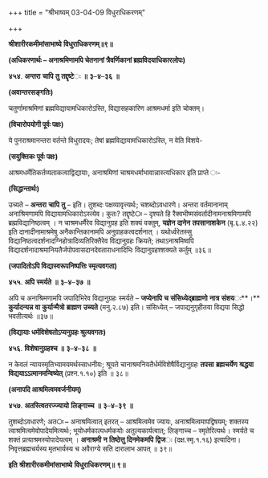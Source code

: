 +++
title = "श्रीभाष्यम् 03-04-09 विधुराधिकरणम्"

+++
<div claऽऽ="elementor-widget-container">

**श्रीशारीरकमीमांसाभाष्ये** **विधुराधिकरणम्॥९॥**

**(अधिकरणार्थः – अनाश्रमिणामपि चेतनानां त्रैवर्णिकानां ब्रह्मविदयाधिकारलोपः)**

**४५४**. **अन्तरा** **चापि** **तु** **तद्दृष्टे**ः **॥** **३**–**४**–**३६** **॥**

**(अवान्तरसङ्गतिः)**

चतुर्णामाश्रमिणां ब्रह्मविद्यायामधिकारोऽस्ति, विद्यासहकारिण आश्रमधर्मा इति चोक्तम्।

**(विचारोपयोगी पूर्वः पक्षः)**

ये पुनराश्रमानन्तरा वर्तन्ते विधुरादयः; तेषां ब्रह्मविद्यायामधिकारोऽस्ति, न वेति विशये-

**(सयुक्तिकः पूर्वः पक्षः)**

आश्रमधर्मेतिकर्तव्यताकत्वाद्विद्यायाः, अनाश्रमिणां चाश्रमधर्माभावान्नास्त्यधिकार इति प्राप्ते ः-

**(सिद्धान्तार्थः)**

उच्यते – **अन्तरा** **चापि** **तु** – इति। तुशब्दः पक्षव्यावृत्त्यर्थः; चशब्दोऽवधारणे। अन्तरा वर्तमानानाम् अनाश्रिमणामपि विद्यायामधिकारोऽस्त्येव। कुतः? तद्दृष्टे**ः** – दृश्यते हि रैक्वभीष्मसंवर्तादीनामनाश्रमिणामपि ब्रह्मविद्यानिष्ठत्वम् । न चाश्रमधर्मैरेव विद्यानुग्रह इति शक्यं वक्तुम्, **यज्ञेन** **दानेन** **तपसानाशकेन** (बृ.६.४.२२) इति दानादीनामाश्रमेषु अनैकान्तिकानामपि अनुग्राहकत्वदर्शनात् । यथोर्ध्वरेतस्सु विद्यानिष्ठत्वदर्शनादग्निहोत्रादिव्यतिरिक्तैरेव विद्यानुग्रहः क्रियते; तथाऽनाश्रमिष्वपि विद्यादर्शनादाश्रमानियतैर्जपोपवासदानदेवताराधनादिभिः विद्यानुग्रहश्शक्यते कर्तुम् ॥३६॥

**(जपादितोऽपि विद्यास्वरूपनिष्पत्तिः स्मृत्यवगता)**

**४५५**. **अपि** **स्मर्यते** **॥** **३**–**४**–**३७** **॥**

अपि च अनाश्रिमणामपि जपादिभिरेव विद्यानुग्रहः स्मर्यते – **जप्येनापि** **च** **संसिध्येद्ब्राह्मणो** **नात्र** **संशय**ः**।** **कुर्यादन्यन्न** **वा** **कुर्यान्मैत्रो** **ब्राह्मण** **उच्यते** (मनु.२.८७) इति। संसिध्येत् – जपाद्यनुगृहीतया विद्यया सिद्धो भवतीत्यर्थः ॥३७॥

**(विद्यायाः धर्मविशेषतोऽप्यनुग्रहः श्रुत्यवगतः)**

**४५६**. **विशेषानुग्रहश्च** **॥** **३**–**४**–**३८** **॥**

न केवलं न्यायस्मृतिभ्यामयमर्थस्साधनीयः; श्रूयते चानाश्रमनियतैर्धर्मविशेषैर्विद्यानुग्रहः **तपसा** **ब्रह्मचर्येण** **श्रद्धया** **विद्ययाऽऽत्मानमन्विष्येत्** (प्रश्न.१.१०) इति ॥ ३८॥

**(अनापदि आश्रमित्वमवर्जनीयम्)**

**४५७**. **अतस्त्वितरज्ज्यायो** **लिङ्गाच्च** **॥** **३**–**४**–**३९** **॥**

तुशब्दोऽवधारणे; अत**ः –** अनाश्रमित्वात् इतरत् – आश्रमित्वमेव ज्यायः, अनाश्रमित्वमापद्विषयम्; शक्तस्य त्वाश्रमित्वमेवोपादेयमित्यर्थः; भूयोधर्मकाल्पधर्मकयोः अतुल्यकार्यत्वात्; लिङ्गाच्च – स्मृतेरित्यर्थः। स्मर्यते च शक्तं प्रत्याश्रमस्योपादेयत्वम् । **अनाश्रमी** **न** **तिष्ठेत्तु** **दिनमेकमपि** **द्विज**ः (दक्ष.स्मृ.१.१६) इत्यादिना। निवृत्तब्रह्मचर्यस्य मृतभार्यस्य च अवैराग्ये सति दारालाभ आपत् ॥ ३९॥

**इति** **श्रीशारीरकमीमांसाभाष्ये** **विधुराधिकरणम्॥** **९॥**

</div>

